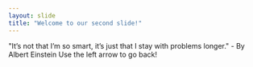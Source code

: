 ```yaml
---
layout: slide
title: "Welcome to our second slide!"
---
```

"It’s not that I’m so smart, it’s just that I stay with problems longer." - By Albert Einstein
Use the left arrow to go back!
